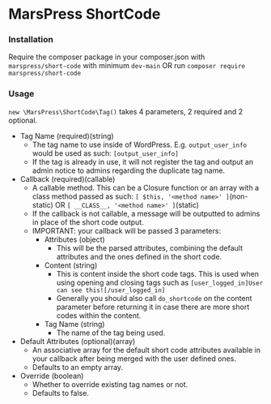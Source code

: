 # MarsPress ShortCode
### Installation
Require the composer package in your composer.json with `marspress/short-code` with minimum `dev-main` OR run `composer require marspress/short-code`

### Usage
`new \MarsPress\ShortCode\Tag()` takes 4 parameters, 2 required and 2 optional.
* Tag Name (required)(string)
  * The tag name to use inside of WordPress. E.g. `output_user_info` would be used as such: `[output_user_info]`
  * If the tag is already in use, it will not register the tag and output an admin notice to admins regarding the duplicate tag name.
* Callback (required)(callable)
  * A callable method. This can be a Closure function or an array with a class method passed as such: `[ $this, '<method name>' ]`(non-static) OR `[ __CLASS__, '<method name>' ]`(static)
  * If the callback is not callable, a message will be outputted to admins in place of the short code output.
  * IMPORTANT: your callback will be passed 3 parameters:
    * Attributes (object)
      * This will be the parsed attributes, combining the default attributes and the ones defined in the short code.
    * Content (string)
      * This is content inside the short code tags. This is used when using opening and closing tags such as `[user_logged_in]User can see this![/user_logged_in]`
      * Generally you should also call `do_shortcode` on the content parameter before returning it in case there are more short codes within the content.
    * Tag Name (string)
      * The name of the tag being used.
* Default Attributes (optional)(array)
  * An associative array for the default short code attributes available in your callback after being merged with the user defined ones.
  * Defaults to an empty array.
* Override (boolean)
  * Whether to override existing tag names or not.
  * Defaults to false.